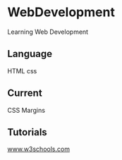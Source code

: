 # WebDevelopment
Learning Web Development

## Language  
HTML css

## Current
CSS Margins

## Tutorials
www.w3schools.com
